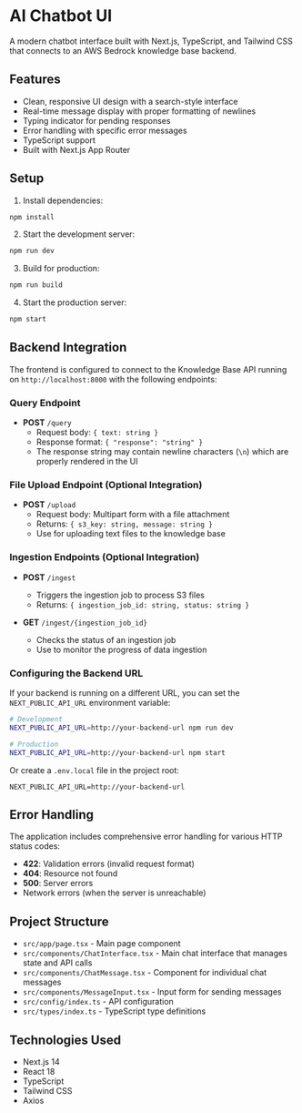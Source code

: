 # AI Chatbot UI

A modern chatbot interface built with Next.js, TypeScript, and Tailwind CSS that connects to an AWS Bedrock knowledge base backend.

## Features

- Clean, responsive UI design with a search-style interface
- Real-time message display with proper formatting of newlines
- Typing indicator for pending responses
- Error handling with specific error messages
- TypeScript support
- Built with Next.js App Router

## Setup

1. Install dependencies:
```bash
npm install
```

2. Start the development server:
```bash
npm run dev
```

3. Build for production:
```bash
npm run build
```

4. Start the production server:
```bash
npm start
```

## Backend Integration

The frontend is configured to connect to the Knowledge Base API running on `http://localhost:8000` with the following endpoints:

### Query Endpoint
- **POST** `/query`
  - Request body: `{ text: string }`
  - Response format: `{ "response": "string" }`
  - The response string may contain newline characters (`\n`) which are properly rendered in the UI

### File Upload Endpoint (Optional Integration)
- **POST** `/upload`
  - Request body: Multipart form with a file attachment
  - Returns: `{ s3_key: string, message: string }`
  - Use for uploading text files to the knowledge base

### Ingestion Endpoints (Optional Integration)
- **POST** `/ingest`
  - Triggers the ingestion job to process S3 files
  - Returns: `{ ingestion_job_id: string, status: string }`

- **GET** `/ingest/{ingestion_job_id}`
  - Checks the status of an ingestion job
  - Use to monitor the progress of data ingestion

### Configuring the Backend URL

If your backend is running on a different URL, you can set the `NEXT_PUBLIC_API_URL` environment variable:

```bash
# Development
NEXT_PUBLIC_API_URL=http://your-backend-url npm run dev

# Production
NEXT_PUBLIC_API_URL=http://your-backend-url npm start
```

Or create a `.env.local` file in the project root:

```
NEXT_PUBLIC_API_URL=http://your-backend-url
```

## Error Handling

The application includes comprehensive error handling for various HTTP status codes:
- **422**: Validation errors (invalid request format)
- **404**: Resource not found
- **500**: Server errors
- Network errors (when the server is unreachable)

## Project Structure

- `src/app/page.tsx` - Main page component
- `src/components/ChatInterface.tsx` - Main chat interface that manages state and API calls
- `src/components/ChatMessage.tsx` - Component for individual chat messages
- `src/components/MessageInput.tsx` - Input form for sending messages
- `src/config/index.ts` - API configuration
- `src/types/index.ts` - TypeScript type definitions

## Technologies Used

- Next.js 14
- React 18
- TypeScript
- Tailwind CSS
- Axios 